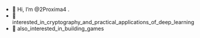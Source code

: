 - 👋 Hi, I’m @2Proxima4  .
- 👀 interested_in_cryptography_and_practical_applications_of_deep_learning
- 👀 also_interested_in_building_games



